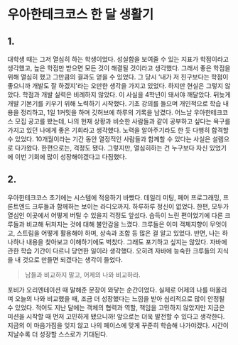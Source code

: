 # 우아한테크코스 한 달 생활기

## 1.
대학생 때는 그저 열심히 하는 학생이었다. 성실함을 보여줄 수 있는 지표가 학점이라고 생각했고, 높은 학점만 받으면 모든 것이 해결될 것이라고 생각했다.
그래서 좋은 학점을 위해 열심히 했고 그만큼의 결과도 얻을 수 있었다. 그 당시 '내가 저 친구보다는 학점이 좋으니까 개발도 잘 하겠지'라는 오만한 생각을 가지고 있었다.
하지만 현실은 그렇지 않았다. 학점과 개발 실력은 비례하지 않았다. 이 사실을 4학년이 돼서야 깨달았다. 뒤늦게 개발 기본기를 키우기 위해 노력하기 시작했다.
기초 강의를 들으며 개인적으로 학습 내용을 정리하고, 1일 1커밋을 하며 깃허브에 하루의 기록을 남겼다.
어느날 우아한테크코스 모집 공고를 봤는데, 나의 현재 상황과 비슷한 사람들과 같이 공부하고 싶다는 욕구를 가지고 있던 나에게 좋은 기회라고 생각했다.
노력을 알아주기라도 한 듯 다행히 합격할 수 있었다. 10개월이라는 기간 동안 열정적인 사람들과 함께할 수 있다는 사실은 설렘으로 다가왔다. 한편으로는, 걱정도 됐다.
그렇지만, 열심히하는 건 누구보다 자신 있었기에 이번 기회에 많이 성장해야겠다고 다짐했다.

## 2.
우아한테크코스 초기에는 시스템에 적응하기 바빴다. 데일리 미팅, 페어 프로그래밍, 프론트엔드 크루들과 함께하는 보이는 라디오까지. 하루하루 정신이 없었다.
한편, 모두가 열심인 이곳에서 어떻게 버틸 수 있을지 걱정도 앞섰다. 습득이 느린 편이었기에 다른 크루들과 비교해 뒤처지는 것에 대해 불안감을 느꼈다.
크루들은 이미 객체지향이 무엇이고, 스트림을 어떻게 활용해야 하며, 상속과 조합 등 많은 걸 알고 있었다. 반면, 나는 하나하나 내용을 찾아보고 이해하기에도 벅찼다.
그래도 포기하고 싶지는 않았다. 자바에 관한 학습 기간이 다르니 당연한 일이라 생각했다. 오히려 자바에 능숙한 크루들의 지식을 내 것으로 만들면 되겠다는 생각이 들었다.

> 남들과 비교하지 말고, 어제의 나와 비교하라.

포비가 오리엔테이션 때 말해준 문장이 와닿는 순간이었다. 실제로 어제의 나를 떠올리며 오늘의 나와 비교했을 때, 조금 더 성장했다는 느낌을 받아 심리적으로 많이 안정될 수 있었다.
적어도 지난 달에는 객체의 협력과 역할, 책임을 고민하지 않았지만 지금은 미션을 시작할 때 먼저 고민하게 됐으니까!
앞으로는 더욱 발전할 수 있다고 생각한다. 지금의 이 마음가짐을 잊지 않고 나의 페이스에 맞게 꾸준히 학습해 나가야겠다. 시간이 지날수록 더 성장할 스스로가 기대된다.
